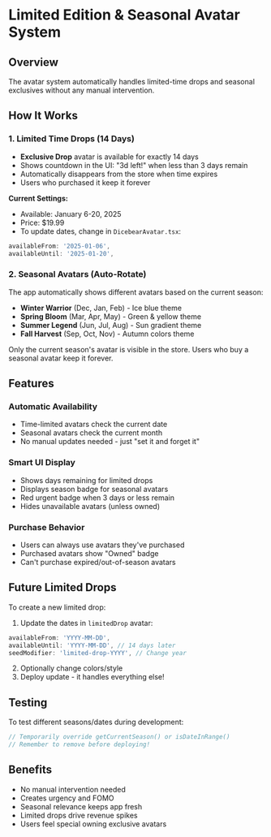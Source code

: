 # Limited Edition & Seasonal Avatar System

## Overview
The avatar system automatically handles limited-time drops and seasonal exclusives without any manual intervention.

## How It Works

### 1. Limited Time Drops (14 Days)
- **Exclusive Drop** avatar is available for exactly 14 days
- Shows countdown in the UI: "3d left!" when less than 3 days remain
- Automatically disappears from the store when time expires
- Users who purchased it keep it forever

**Current Settings:**
- Available: January 6-20, 2025
- Price: $19.99
- To update dates, change in `DicebearAvatar.tsx`:
```javascript
availableFrom: '2025-01-06',
availableUntil: '2025-01-20',
```

### 2. Seasonal Avatars (Auto-Rotate)
The app automatically shows different avatars based on the current season:

- **Winter Warrior** (Dec, Jan, Feb) - Ice blue theme
- **Spring Bloom** (Mar, Apr, May) - Green & yellow theme  
- **Summer Legend** (Jun, Jul, Aug) - Sun gradient theme
- **Fall Harvest** (Sep, Oct, Nov) - Autumn colors theme

Only the current season's avatar is visible in the store. Users who buy a seasonal avatar keep it forever.

## Features

### Automatic Availability
- Time-limited avatars check the current date
- Seasonal avatars check the current month
- No manual updates needed - just "set it and forget it"

### Smart UI Display
- Shows days remaining for limited drops
- Displays season badge for seasonal avatars
- Red urgent badge when 3 days or less remain
- Hides unavailable avatars (unless owned)

### Purchase Behavior
- Users can always use avatars they've purchased
- Purchased avatars show "Owned" badge
- Can't purchase expired/out-of-season avatars

## Future Limited Drops
To create a new limited drop:

1. Update the dates in `limitedDrop` avatar:
```javascript
availableFrom: 'YYYY-MM-DD',
availableUntil: 'YYYY-MM-DD', // 14 days later
seedModifier: 'limited-drop-YYYY', // Change year
```

2. Optionally change colors/style
3. Deploy update - it handles everything else!

## Testing
To test different seasons/dates during development:
```javascript
// Temporarily override getCurrentSeason() or isDateInRange()
// Remember to remove before deploying!
```

## Benefits
- No manual intervention needed
- Creates urgency and FOMO
- Seasonal relevance keeps app fresh
- Limited drops drive revenue spikes
- Users feel special owning exclusive avatars 